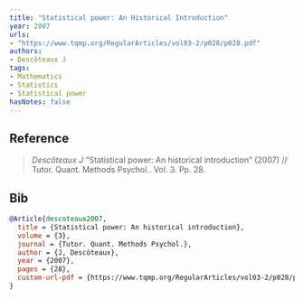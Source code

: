 ```yaml
---
title: "Statistical power: An Historical Introduction"
year: 2007
urls:
- "https://www.tqmp.org/RegularArticles/vol03-2/p028/p028.pdf"
authors:
- Descôteaux J
tags:
- Mathematics
- Statistics
- Statistical power
hasNotes: false
---
```


## Reference

> <i>Descôteaux J</i> “Statistical power: An historical introduction” (2007) // Tutor. Quant. Methods Psychol.. Vol.&nbsp;3. Pp.&nbsp;28.

## Bib

```bib
@Article{descoteaux2007,
  title = {Statistical power: An historical introduction},
  volume = {3},
  journal = {Tutor. Quant. Methods Psychol.},
  author = {J, Descôteaux},
  year = {2007},
  pages = {28},
  custom-url-pdf = {https://www.tqmp.org/RegularArticles/vol03-2/p028/p028.pdf}
}
```
